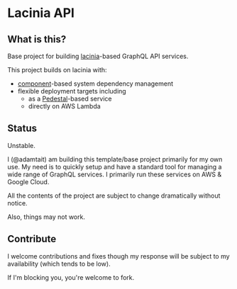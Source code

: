 # Lacinia API

## What is this?

Base project for building [lacinia](https://github.com/walmartlabs/lacinia)-based GraphQL API services.

This project builds on lacinia with:

+ [component](https://github.com/stuartsierra/component)-based system dependency management
+ flexible deployment targets including 
  + as a [Pedestal](https://github.com/pedestal/pedestal)-based service
  + directly on AWS Lambda


## Status

Unstable.

I (@adamtait) am building this template/base project primarily for my
own use. My need is to quickly setup and have a standard tool for
managing a wide range of GraphQL services. I primarily run these
services on AWS & Google Cloud.

All the contents of the project are subject to change dramatically
without notice.

Also, things may not work.


## Contribute

I welcome contributions and fixes though my response will be subject
to my availability (which tends to be low).

If I'm blocking you, you're welcome to fork.
